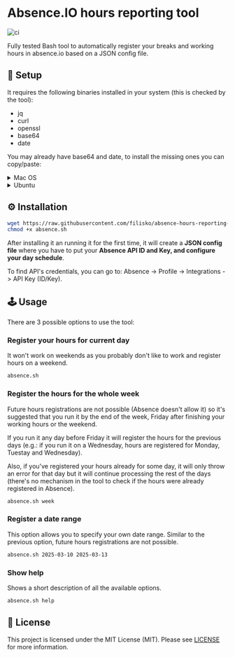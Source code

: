# Absence.IO hours reporting tool

![ci](https://github.com/filisko/absence-hours-reporting-bash/actions/workflows/main.yaml/badge.svg)

Fully tested Bash tool to automatically register your breaks and working hours in absence.io based on a JSON config file.

## 🔧 Setup

It requires the following binaries installed in your system (this is checked by the tool):
- jq
- curl
- openssl
- base64
- date

You may already have base64 and date, to install the missing ones you can copy/paste:

<details>
<summary>Mac OS</summary>
  
```sh
brew install jq curl openssl
```

</details>

<details>
<summary>Ubuntu</summary>
  
```sh
sudo apt-get install -y jq curl openssl
```

</details>

## ⚙️ Installation

```sh
wget https://raw.githubusercontent.com/filisko/absence-hours-reporting-bash/refs/heads/main/src/absence.sh
chmod +x absence.sh
```

After installing it an running it for the first time, it will create a **JSON config file** where you have to put your **Absence API ID and Key, and configure your day schedule**.

To find API's credentials, you can go to: Absence -> Profile -> Integrations -> API Key (ID/Key).

## 🕹️ Usage

There are 3 possible options to use the tool:

### Register your hours for current day

It won't work on weekends as you probably don't like to work and register hours on a weekend.

```sh
absence.sh
```

### Register the hours for the whole week

Future hours registrations are not possible (Absence doesn't allow it) so it's suggested that you run it by the end of the week, Friday after finishing your working hours or the weekend.

If you run it any day before Friday it will register the hours for the previous days (e.g.: if you run it on a Wednesday, hours are registered for Monday, Tuestay and Wednesday).

Also, if you've registered your hours already for some day, it will only throw an error for that day but it will continue processing the rest of the days (there's no mechanism in the tool to check if the hours were already registered in Absence). 

```sh
absence.sh week
```

### Register a date range

This option allows you to specify your own date range. Similar to the previous option, future hours registrations are not possible.

```sh
absence.sh 2025-03-10 2025-03-13
```

### Show help

Shows a short description of all the available options.

```sh
absence.sh help
```

## 🧾 License

This project is licensed under the MIT License (MIT). Please see [LICENSE](https://github.com/filisko/absence-hours-reporting-bash/blob/main/LICENSE)
 for more information.
